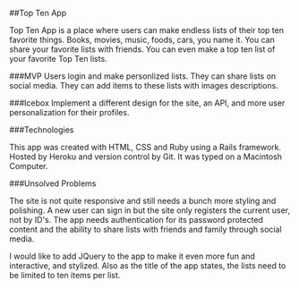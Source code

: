 ##Top Ten App

Top Ten App is a place where users can make endless lists of their top ten favorite things. Books, movies, music, foods, cars, you name it. You can share your favorite lists with friends. You can even make a  top ten list of your favorite Top Ten lists.

###MVP
Users login and make personlized lists. They can share lists on social media. They can add items to these lists with images descriptions. 

###Icebox
Implement a different design for the site, an API, and more user personalization for their profiles.

###Technologies 

This app was created with HTML, CSS and Ruby using a Rails framework. Hosted by Heroku and version control by Git. It was typed on a Macintosh Computer.

###Unsolved Problems

The site is not quite responsive and still needs a bunch more styling and polishing. A new user can sign in but the site only registers the current user, not by ID's. The app needs authentication for its password protected content and the ability to share lists with friends and family through social media. 

I would like to add JQuery to the app to make it even more fun and interactive, and stylized. Also as the title of the app states, the lists need to be limited to ten items per list. 
